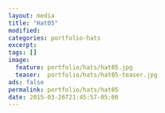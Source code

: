 ```yaml
---
layout: media
title: "Hat05"
modified:
categories: portfolio-hats
excerpt:
tags: []
image:
  feature: portfolio/hats/hat05.jpg
  teaser:  portfolio/hats/hat05-teaser.jpg
ads: false
permalink: portfolio/hats/hat05
date: 2015-03-26T21:45:57-05:00
---
```


